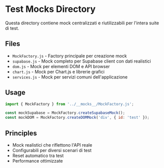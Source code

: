 # Test Mocks Directory

Questa directory contiene mock centralizzati e riutilizzabili per l'intera suite di test.

## Files

- `MockFactory.js` - Factory principale per creazione mock
- `supabase.js` - Mock completo per Supabase client con dati realistici
- `dom.js` - Mock per elementi DOM e API browser
- `chart.js` - Mock per Chart.js e librerie grafici
- `services.js` - Mock per servizi comuni dell'applicazione

## Usage

```javascript
import { MockFactory } from '../__mocks__/MockFactory.js';

const mockSupabase = MockFactory.createSupabaseMock();
const mockDOM = MockFactory.createDOMMock('div', { id: 'test' });
```

## Principles

- Mock realistici che riflettono l'API reale
- Configurabili per diversi scenari di test
- Reset automatico tra test
- Performance ottimizzate